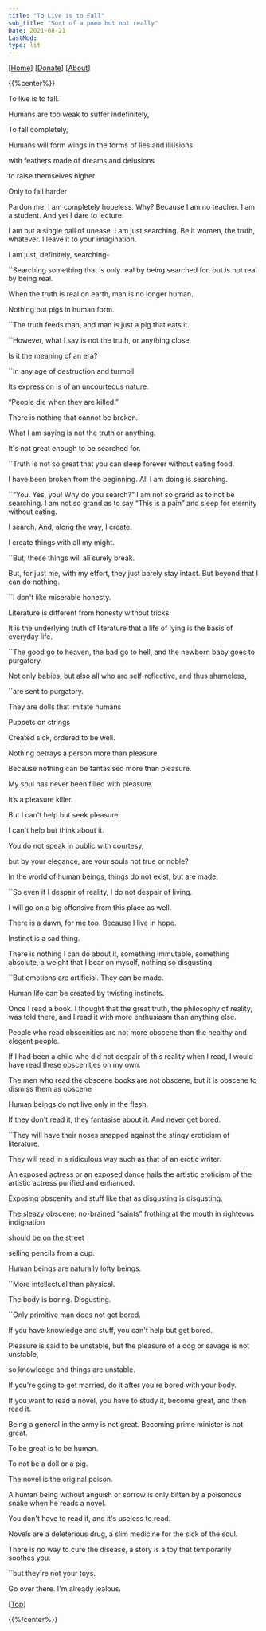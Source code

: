 ```yaml
---
title: "To Live is to Fall"
sub_title: "Sort of a poem but not really"
Date: 2021-08-21
LastMod:
type: lit
---
```


[[Home](https://otaking.xyz/)] [[Donate](https://patreon.com/denpa)] [[About](https://otaking.xyz/about.html)]



{{%center%}}

To live is to fall.

Humans are too weak to suffer indefinitely,

To fall completely,

Humans will form wings in the forms of lies and illusions

with feathers made of dreams and delusions

to raise themselves higher

Only to fall harder

Pardon me. I am completely hopeless. Why? Because I am no teacher. I am a student. And yet I dare to lecture.

I am but a single ball of unease. I am just searching. Be it women, the truth, whatever. I leave it to your imagination.

I am just, definitely, searching-

``Searching something that is only real by being searched for, but is not real by being real.

When the truth is real on earth, man is no longer human.

Nothing but pigs in human form.

``The truth feeds man, and man is just a pig that eats it.

``However, what I say is not the truth, or anything close.

Is it the meaning of an era?

``In any age of destruction and turmoil

Its expression is of an uncourteous nature.

“People die when they are killed.”

There is nothing that cannot be broken.

What I am saying is not the truth or anything.

It's not great enough to be searched for.

``Truth is not so great that you can sleep forever without eating food.

I have been broken from the beginning. All I am doing is searching.

``“You. Yes, you! Why do you search?” I am not so grand as to not be searching. I am not so grand as to say “This is a pain” and sleep for eternity without eating.

I search. And, along the way, I create.

I create things with all my might.

``But, these things will all surely break.

But, for just me, with my effort, they just barely stay intact. But beyond that I can do nothing.

``I don't like miserable honesty.

Literature is different from honesty without tricks.

It is the underlying truth of literature that a life of lying is the basis of everyday life.

``The good go to heaven, the bad go to hell, and the newborn baby goes to purgatory.

Not only babies, but also all who are self-reflective, and thus shameless,

``are sent to purgatory.

They are dolls that imitate humans

Puppets on strings

Created sick, ordered to be well.

Nothing betrays a person more than pleasure.

Because nothing can be fantasised more than pleasure.

My soul has never been filled with pleasure.

It’s a pleasure killer.

But I can't help but seek pleasure.

I can't help but think about it.

You do not speak in public with courtesy,

but by your elegance, are your souls not true or noble?

In the world of human beings, things do not exist, but are made.

``So even if I despair of reality, I do not despair of living.

I will go on a big offensive from this place as well.

There is a dawn, for me too. Because I live in hope.

Instinct is a sad thing.

There is nothing I can do about it, something immutable, something absolute, a weight that I bear on myself, nothing so disgusting.

``But emotions are artificial. They can be made.

Human life can be created by twisting instincts.

Once I read a book. I thought that the great truth, the philosophy of reality, was told there, and I read it with more enthusiasm than anything else.

People who read obscenities are not more obscene than the healthy and elegant people.

If I had been a child who did not despair of this reality when I read, I would have read these obscenities on my own.

The men who read the obscene books are not obscene, but it is obscene to dismiss them as obscene

Human beings do not live only in the flesh.

If they don't read it, they fantasise about it. And never get bored.

``They will have their noses snapped against the stingy eroticism of literature,

They will read in a ridiculous way such as that of an erotic writer.

An exposed actress or an exposed dance hails the artistic eroticism of the artistic actress purified and enhanced.

Exposing obscenity and stuff like that as disgusting is disgusting.

The sleazy obscene, no-brained “saints” frothing at the mouth in righteous indignation

should be on the street

selling pencils from a cup.

Human beings are naturally lofty beings.

``More intellectual than physical.

The body is boring. Disgusting.

``Only primitive man does not get bored.

If you have knowledge and stuff, you can't help but get bored.

Pleasure is said to be unstable, but the pleasure of a dog or savage is not unstable,

so knowledge and things are unstable.

If you're going to get married, do it after you're bored with your body.

If you want to read a novel, you have to study it, become great, and then read it.

Being a general in the army is not great. Becoming prime minister is not great.

To be great is to be human.

To not be a doll or a pig.

The novel is the original poison.

A human being without anguish or sorrow is only bitten by a poisonous snake when he reads a novel.

You don't have to read it, and it's useless to read.

Novels are a deleterious drug, a slim medicine for the sick of the soul.

There is no way to cure the disease, a story is a toy that temporarily soothes you.

``but they're not your toys.

Go over there. I'm already jealous.

[[Top](https://otaking.xyz/lit/live-fall.html#top)]

{{%/center%}}
